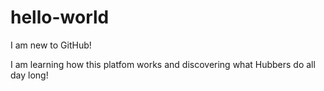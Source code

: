 # hello-world
I am new to GitHub!

I am learning how this platfom works 
and discovering what Hubbers do all day long!
